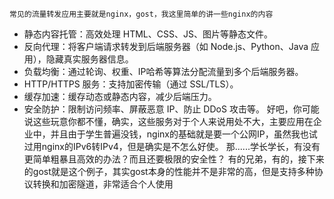     常见的流量转发应用主要就是nginx，gost，我这里简单的讲一些nginx的内容
- 静态内容托管：高效处理 HTML、CSS、JS、图片等静态文件。
- 反向代理：将客户端请求转发到后端服务器（如 Node.js、Python、Java 应用），隐藏真实服务器信息。
- 负载均衡：通过轮询、权重、IP哈希等算法分配流量到多个后端服务器。
- HTTP/HTTPS 服务：支持加密传输（通过 SSL/TLS）。
- 缓存加速：缓存动态或静态内容，减少后端压力。
- 安全防护：限制访问频率、屏蔽恶意 IP、防止 DDoS 攻击等。
好吧，你可能说这些玩意你都不懂，确实，这些服务对于个人来说用处不大，主要应用在企业中，并且由于学生普遍没钱，nginx的基础就是要一个公网IP，虽然我也试过用nginx的IPv6转IPv4，但是确实是不怎么好使。
     那......学长学长，有没有更简单粗暴且高效的办法？而且还要极限的安全性？
    有的兄弟，有的，接下来的gost就是这个例子，其实gost本身的性能并不是非常的高，但是支持多种协议转换和加密隧道，非常适合个人使用
​
​

